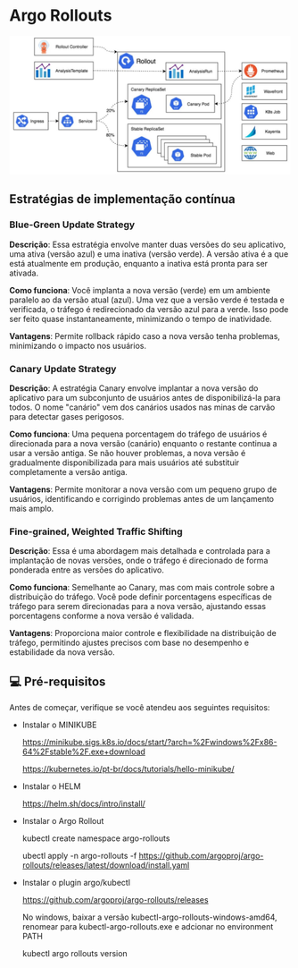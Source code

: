 # Argo Rollouts

<img src="images/argo.JPG" alt="Exemplo imagem">

## Estratégias de implementação contínua

### Blue-Green Update Strategy

<b>Descrição</b>: Essa estratégia envolve manter duas versões do seu aplicativo, uma ativa (versão azul) e uma inativa (versão verde). A versão ativa é a que está atualmente em produção, enquanto a inativa está pronta para ser ativada.

<b>Como funciona</b>: Você implanta a nova versão (verde) em um ambiente paralelo ao da versão atual (azul). Uma vez que a versão verde é testada e verificada, o tráfego é redirecionado da versão azul para a verde. Isso pode ser feito quase instantaneamente, minimizando o tempo de inatividade.

<b>Vantagens</b>: Permite rollback rápido caso a nova versão tenha problemas, minimizando o impacto nos usuários.

### Canary Update Strategy

<b>Descrição</b>: A estratégia Canary envolve implantar a nova versão do aplicativo para um subconjunto de usuários antes de disponibilizá-la para todos. O nome "canário" vem dos canários usados nas minas de carvão para detectar gases perigosos.

<b>Como funciona</b>: Uma pequena porcentagem do tráfego de usuários é direcionada para a nova versão (canário) enquanto o restante continua a usar a versão antiga. Se não houver problemas, a nova versão é gradualmente disponibilizada para mais usuários até substituir completamente a versão antiga.

<b>Vantagens</b>: Permite monitorar a nova versão com um pequeno grupo de usuários, identificando e corrigindo problemas antes de um lançamento mais amplo.

### Fine-grained, Weighted Traffic Shifting

<b>Descrição</b>: Essa é uma abordagem mais detalhada e controlada para a implantação de novas versões, onde o tráfego é direcionado de forma ponderada entre as versões do aplicativo.

<b>Como funciona</b>: Semelhante ao Canary, mas com mais controle sobre a distribuição do tráfego. Você pode definir porcentagens específicas de tráfego para serem direcionadas para a nova versão, ajustando essas porcentagens conforme a nova versão é validada.

<b>Vantagens</b>: Proporciona maior controle e flexibilidade na distribuição de tráfego, permitindo ajustes precisos com base no desempenho e estabilidade da nova versão.

## 💻 Pré-requisitos

Antes de começar, verifique se você atendeu aos seguintes requisitos:

- Instalar o MINIKUBE

    https://minikube.sigs.k8s.io/docs/start/?arch=%2Fwindows%2Fx86-64%2Fstable%2F.exe+download

    https://kubernetes.io/pt-br/docs/tutorials/hello-minikube/

- Instalar o HELM

    https://helm.sh/docs/intro/install/

- Instalar o Argo Rollout

    kubectl create namespace argo-rollouts

    ubectl apply -n argo-rollouts -f https://github.com/argoproj/argo-rollouts/releases/latest/download/install.yaml

- Instalar o plugin argo/kubectl

    https://github.com/argoproj/argo-rollouts/releases

    No windows, baixar a versão kubectl-argo-rollouts-windows-amd64, renomear para kubectl-argo-rollouts.exe e adcionar no environment PATH

    kubectl argo rollouts version